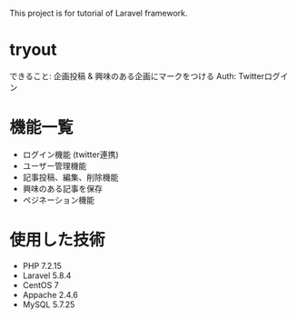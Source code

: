 This project is for tutorial of Laravel framework.

# tryout
できること: 企画投稿 & 興味のある企画にマークをつける
Auth: Twitterログイン

# 機能一覧
- ログイン機能 (twitter連携)
- ユーザー管理機能
- 記事投稿、編集、削除機能
- 興味のある記事を保存
- ペジネーション機能

# 使用した技術
- PHP 7.2.15
- Laravel 5.8.4
- CentOS 7
- Appache 2.4.6
- MySQL 5.7.25
